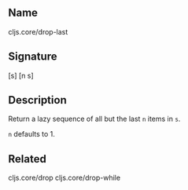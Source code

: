 ## Name
cljs.core/drop-last

## Signature
[s]
[n s]

## Description

Return a lazy sequence of all but the last `n` items in `s`.

`n` defaults to 1.

## Related
cljs.core/drop
cljs.core/drop-while
